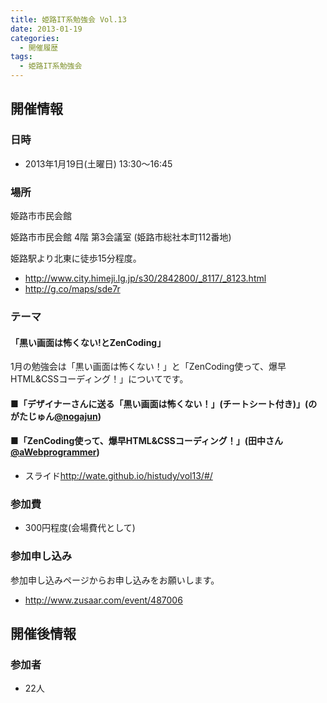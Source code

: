 ```yaml
---
title: 姫路IT系勉強会 Vol.13
date: 2013-01-19
categories:
  - 開催履歴
tags:
  - 姫路IT系勉強会
---
```


## 開催情報

### 日時

- 2013年1月19日(土曜日) 13:30～16:45

### 場所

姫路市市民会館

姫路市市民会館 4階 第3会議室 (姫路市総社本町112番地)

姫路駅より北東に徒歩15分程度。

- <http://www.city.himeji.lg.jp/s30/2842800/_8117/_8123.html>
- <http://g.co/maps/sde7r>

### テーマ

#### 「黒い画面は怖くない!とZenCoding」

1月の勉強会は「黒い画面は怖くない！」と「ZenCoding使って、爆早HTML&CSSコーディング！」についてです。

#### ■「デザイナーさんに送る「黒い画面は怖くない！」(チートシート付き)」(のがたじゅん[@nogajun](https://twitter.com/nogajun))

#### ■「ZenCoding使って、爆早HTML&CSSコーディング！」(田中さん[@aWebprogrammer](https://twitter.com/aWebprogrammer))

- スライド<http://wate.github.io/histudy/vol13/#/>

### 参加費

- 300円程度(会場費代として)

### 参加申し込み

参加申し込みページからお申し込みをお願いします。

- <http://www.zusaar.com/event/487006>

## 開催後情報

### 参加者

- 22人
